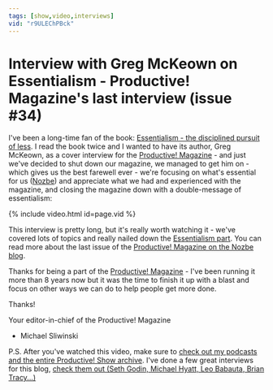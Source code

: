 ```yaml
---
tags: [show,video,interviews]
vid: "r9ULEChPBck"
---
```


# Interview with Greg McKeown on Essentialism - Productive! Magazine's last interview (issue #34)

I've been a long-time fan of the book: [Essentialism - the disciplined pursuit of less](/essentialism). I read the book twice and I wanted to have its author, Greg McKeown, as a cover interview for the [Productive! Magazine][pm] - and just we've decided to shut down our magazine, we managed to get him on - which gives us the best farewell ever - we're focusing on what's essential for us ([Nozbe][n]) and appreciate what we had and experienced with the magazine, and closing the magazine down with a double-message of essentialism:

{% include video.html id=page.vid %}

<!--More-->

This interview is pretty long, but it's really worth watching it - we've covered lots of topics and really nailed down the [Essentialism part](/essentialism/). You can read more about the last issue of the [Productive! Magazine on the Nozbe blog][b].

Thanks for being a part of the [Productive! Magazine][pm] - I've been running it more than 8 years now but it was the time to finish it up with a blast and focus on other ways we can do to help people get more done.

Thanks!

Your editor-in-chief of the Productive! Magazine

- Michael Sliwinski

P.S. After you've watched this video, make sure to [check out my podcasts and the entire Productive! Show archive](/show/). I've done a few great interviews for this blog, [check them out (Seth Godin, Michael Hyatt, Leo Babauta, Brian Tracy...)](/interviews/)


[pm]: http://ProductiveMag.com/

[b]: https://nozbe.com/blog/productivemag-34/
[n]: https://nozbe.com
[h]: https://nozbe.how

[n]: https://michael.gratis/nozbe